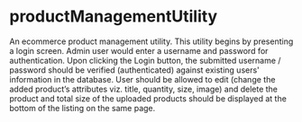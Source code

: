 # productManagementUtility
An ecommerce product management utility. 
This utility begins by presenting a login screen.
Admin user would enter a username and password for authentication. Upon clicking the Login button, 
the submitted username / password should be verified (authenticated) against existing users' information in the database.
User should be allowed to edit (change the added product’s attributes viz. title, quantity, size, image) and delete the product 
and total size of the uploaded products should be displayed at the bottom of the listing on the same page.
